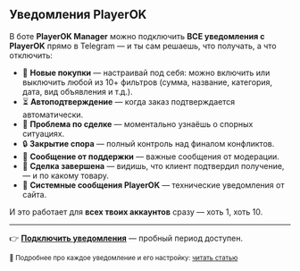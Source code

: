 ## Уведомления PlayerOK
В боте **PlayerOK Manager** можно подключить  **ВСЕ уведомления с PlayerOK** прямо в Telegram — и ты сам решаешь, что получать, а что отключить:

- 🛒 **Новые покупки** — настраивай под себя: можно включить или выключить любой из 10+ фильтров (сумма, название, категория, дата, вид объявления и т.д.).  
- ⏳ **Автоподтверждение** — когда заказ подтверждается автоматически.  
- 🚨 **Проблема по сделке** — моментально узнаёшь о спорных ситуациях.  
- 🔒 **Закрытие спора** — полный контроль над финалом конфликтов.  
- 💬 **Сообщение от поддержки** — важные сообщения от модерации.  
- 🎯 **Сделка завершена** — видишь, что клиент подтвердил получение, — и по какому товару.  
- 📢 **Системные сообщения PlayerOK** — технические уведомления от сайта.

И это работает для **всех твоих аккаунтов** сразу — хоть 1, хоть 10.

---

👉 [**Подключить уведомления**](https://t.me/PlayerOKManager_bot?start=github_answer) — пробный период доступен.  

<sub>📖 Подробнее про каждое уведомление и его настройку: [читать статью](https://telegra.ph/Uvedomleniya-08-10)</sub>
